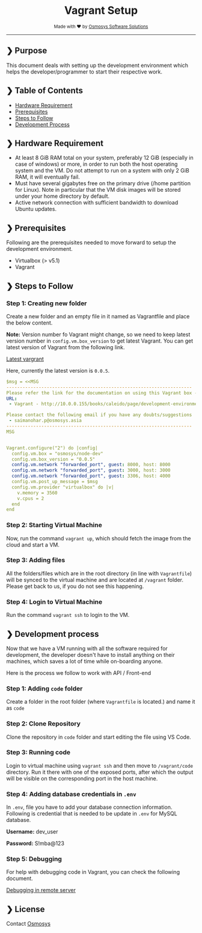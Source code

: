 <h1 align="center">Vagrant Setup</h1>
<p align="center">
  <sub>Made with ❤️ by <a href="https://www.osmosys.asia">Osmosys Software Solutions</a></sub>
</p>

---

## ❯ Purpose

This document deals with setting up the development environment which helps the developer/programmer to start their respective work.

## ❯ Table of Contents

- [Hardware Requirement](#-hardware-requirement)
- [Prerequisites](#-prerequisites)
- [Steps to Follow](#-steps-to-follow)
- [Development Process](#-development-process)


## ❯ Hardware Requirement

- At least 8 GiB RAM total on your system, preferably 12 GiB (especially in case of windows) or more, in order to run both the host operating system and the VM. Do not attempt to run on a system with only 2 GiB RAM, it will eventually fail.
- Must have several gigabytes free on the primary drive (/home partition for Linux). Note in particular that the VM disk images will be stored under your home directory by default.
- Active network connection with sufficient bandwidth to download Ubuntu updates.

## ❯ Prerequisites

Following are the prerequisites needed to move forward to setup the development environment.

- Virtualbox (> v5.1)
- Vagrant

## ❯ Steps to Follow

### Step 1: Creating new folder

Create a new folder and an empty file in it named as Vagrantfile and place the below content.

**Note:** Version number fo Vagrant might change, so we need to keep latest version number in `config.vm.box_version` to get latest Vagrant.
You can get latest version of Vagrant from the following link.

[Latest vargrant](https://app.vagrantup.com/osmosys/boxes/node-dev)

Here, currently the latest version is `0.0.5`.

```yml
$msg = <<MSG
---------------------------------------------------------------------
Please refer the link for the documentation on using this Vagrant box -
URL:
 - Vagrant - http://10.0.0.155/books/caleido/page/development-environment

Please contact the following email if you have any doubts/suggestions
 - saimanohar.p@osmosys.asia
---------------------------------------------------------------------
MSG


Vagrant.configure("2") do |config|
  config.vm.box = "osmosys/node-dev"
  config.vm.box_version = "0.0.5"
  config.vm.network "forwarded_port", guest: 8000, host: 8000
  config.vm.network "forwarded_port", guest: 3000, host: 3000
  config.vm.network "forwarded_port", guest: 3306, host: 4000
  config.vm.post_up_message = $msg
  config.vm.provider "virtualbox" do |v|
    v.memory = 3560
    v.cpus = 2
  end
end
```

### Step 2: Starting Virtual Machine

Now, run the command `vagrant up`, which should fetch the image from the cloud and start a VM.

### Step 3: Adding files

All the folders/files which are in the root directory (in line with `Vagrantfile`) will be synced to the virtual machine and are located at `/vagrant` folder. Please get back to us, if you do not see this happening.

### Step 4: Login to Virtual Machine

Run the command `vagrant ssh` to login to the VM.

## ❯ Development process

Now that we have a VM running with all the software required for development, the developer doesn't have to install anything on their machines, which saves a lot of time while on-boarding anyone.

Here is the process we follow to work with API / Front-end

### Step 1: Adding `code` folder

Create a folder in the root folder (where `Vagrantfile` is located.) and name it as `code`

### Step 2: Clone Repository

Clone the repository in `code` folder and start editing the file using VS Code.

### Step 3: Running code

Login to virtual machine using `vagrant ssh` and then move to `/vagrant/code` directory. Run it there with one of the exposed ports, after which the output will be visible on the corresponding port in the host machine.

### Step 4: Adding database credentials in `.env`
In `.env`, file you have to add your database connection information. Following is credential that is needed to be update in `.env` for MySQL database.

**Username:** dev_user

**Password:** S!mba@123

### Step 5: Debugging

For help with debugging code in Vagrant, you can check the following document.

[Debugging in remote server](debugging.md)

## ❯ License

Contact [Osmosys](https://osmosys.asia/)